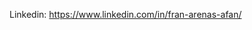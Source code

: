 Linkedin: https://www.linkedin.com/in/fran-arenas-afan/

<!---
FranArenas/FranArenas is a ✨ special ✨ repository because its `README.md` (this file) appears on your GitHub profile.
You can click the Preview link to take a look at your changes.
--->
